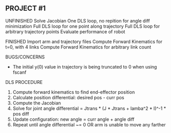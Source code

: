 PROJECT #1
-------------------------------------------------------------------------------------------
UNFINISHED
Solve Jacobian
One DLS loop, no repition for angle diff minimization 
Full DLS loop for one point along trajectory
Full DLS loop for arbitrary trajectory points
Evaluate performance of robot

FINISHED
Import arm and trajectory files
Compute Forward Kinematics for t=0, with 4 links
Compute Forward Kinematics for arbitrary link count


BUGS/CONCERNS
* The initial y(0) value in trajectory is being truncated to 0 when using fscanf



DLS PROCEDURE
1) Compute forward kinematics to find end-effector position
2) Calculate position differential: desired pos - curr pos
3) Compute the Jacobian
4) Solve for joint angle differential = Jtrans * (J * Jtrans + lamba^2 * I)^-1 * pos diff
5) Update configuration: new angle = curr angle + angle diff
6) Repeat until angle differential ~= 0 OR arm is unable to move any farther 
